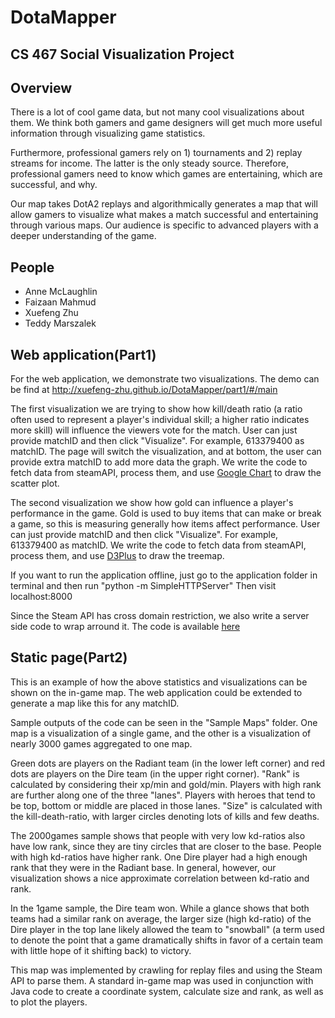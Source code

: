 DotaMapper
=====

CS 467 Social Visualization Project
---------------------------------------------
## Overview
There is a lot of cool game data, but not many cool visualizations about them. We think both gamers and game designers will get much more useful information through visualizing game statistics.

Furthermore, professional gamers rely on 1) tournaments and 2) replay streams for income. The latter is the only steady source. Therefore, professional gamers need to know which games are entertaining, which are successful, and why.

Our map takes DotA2 replays and algorithmically generates a map that will allow gamers to visualize what makes a match successful and entertaining through various maps. Our audience is specific to advanced players with a deeper understanding of the game.

## People 
+ Anne McLaughlin
+ Faizaan Mahmud
+ Xuefeng Zhu 
+ Teddy Marszalek

 
## Web application(Part1)
For the web application, we demonstrate two visualizations. The demo can be find at http://xuefeng-zhu.github.io/DotaMapper/part1/#/main

The first visualization we are trying to show how kill/death ratio (a ratio often used to represent a player's individual skill; a higher ratio indicates more skill) will influence the viewers vote for the match. User can just provide matchID and then click "Visualize". For example, 613379400 as matchID. The page will switch the visualization, and at bottom, the user can provide extra matchID to add more data the graph. We write the code to fetch data from steamAPI, process them, and use [Google Chart](https://google-developers.appspot.com/chart/) to draw the scatter plot. 

The second visualization we show how gold can influence a player's performance in the game. Gold is used to buy items that can make or break a game, so this is measuring generally how items affect performance.
User can just provide matchID and then click "Visualize". For example, 613379400 as matchID. We write the code to fetch data from steamAPI, process them, and use [D3Plus](http://d3plus.org/) to draw the treemap. 

If you want to run the application offline, just go to the application folder in terminal and then run "python -m SimpleHTTPServer" Then visit localhost:8000

Since the Steam API has cross domain restriction, we also write a server side code to wrap arround it. The code is available [here](https://github.com/Xuefeng-Zhu/DotaMapper-server)


## Static page(Part2)
This is an example of how the above statistics and visualizations can be shown on the in-game map. The web application could be extended to generate a map like this for any matchID.

Sample outputs of the code can be seen in the "Sample Maps" folder. One map is a visualization of a single game, and the other is a visualization of nearly 3000 games aggregated to one map. 

Green dots are players on the Radiant team (in the lower left corner) and red dots are players on the Dire team (in the upper right corner). "Rank" is calculated by considering their xp/min and gold/min. Players with high rank are further along one of the three "lanes". Players with heroes that tend to be top, bottom or middle are placed in those lanes. "Size" is calculated with the kill-death-ratio, with larger circles denoting lots of kills and few deaths.  

The 2000games sample shows that people with very low kd-ratios also have low rank, since they are tiny circles that are closer to the base. People with high kd-ratios have higher rank. One Dire player had a high enough rank that they were in the Radiant base. In general, however, our visualization shows a nice approximate correlation between kd-ratio and rank.

In the 1game sample, the Dire team won. While a glance shows that both teams had a similar rank on average, the larger size (high kd-ratio) of the Dire player in the top lane likely allowed the team to "snowball" (a term used to denote the point that a game dramatically shifts in favor of a certain team with little hope of it shifting back) to victory.

This map was implemented by crawling for replay files and using the Steam API to parse them. A standard in-game map was used in conjunction with Java code to create a coordinate system, calculate size and rank, as well as to plot the players.

